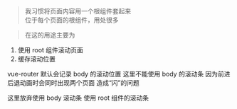 > 我习惯将页面内容用一个根组件套起来 <br/>
> 位于每个页面的根组件，用处很多

> 在这的用途主要为
1. 使用 root 组件滚动页面
2. 缓存滚动位置

vue-router 默认会记录 body 的滚动位置
这里不能使用 body 的滚动条
因为前进后退动画时会同时出现两个页面
造成“闪”的问题

这里放弃使用 body 滚动条
使用 root 组件的滚动条